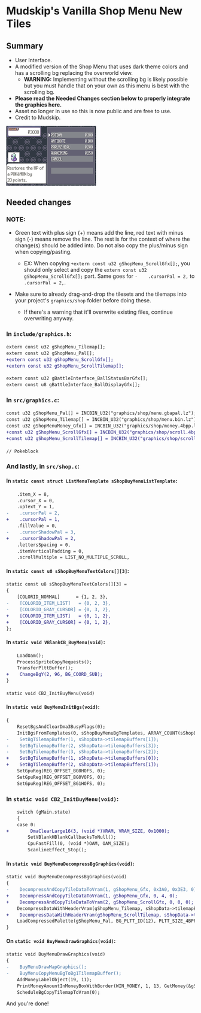 # Mudskip's Vanilla Shop Menu New Tiles

## Summary

- User Interface.
- A modified version of the Shop Menu that uses dark theme colors and has a scrolling bg replacing the overworld view.
  - **WARNING:** Implementing without the scrolling bg is likely possible but you must handle that on your own as this menu is best with the scrolling bg.
- **Please read the Needed Changes section below to properly integrate the graphics here.**
- Asset no longer in use so this is now public and are free to use.
- Credit to Mudskip.

![preview](preview.png)

## Needed changes


### NOTE:

- Green text with plus sign (+) means add the line, red text with minus sign (-) means remove the line. The rest is for the context of where the change(s) should be added into. Do not also copy the plus/minus sign when copying/pasting.
  - EX: When copying `+extern const u32 gShopMenu_ScrollGfx[];`, you should only select and copy the `extern const u32 gShopMenu_ScrollGfx[];` part. Same goes for `-    .cursorPal = 2,` to `    .cursorPal = 2,`.

- Make sure to already drag-and-drop the tilesets and the tilemaps into your project's `graphics/shop` folder before doing these.
  - If there's a warning that it'll overwrite existing files, continue overwriting anyway.


### In `include/graphics.h`:

```diff
extern const u32 gShopMenu_Tilemap[];
extern const u32 gShopMenu_Pal[];
+extern const u32 gShopMenu_ScrollGfx[];
+extern const u32 gShopMenu_ScrollTilemap[];

extern const u32 gBattleInterface_BallStatusBarGfx[];
extern const u8 gBattleInterface_BallDisplayGfx[];
```


### In `src/graphics.c`:

```diff
const u32 gShopMenu_Pal[] = INCBIN_U32("graphics/shop/menu.gbapal.lz");
const u32 gShopMenu_Tilemap[] = INCBIN_U32("graphics/shop/menu.bin.lz");
const u32 gShopMenuMoney_Gfx[] = INCBIN_U32("graphics/shop/money.4bpp.lz");
+const u32 gShopMenu_ScrollGfx[] = INCBIN_U32("graphics/shop/scroll.4bpp.lz");
+const u32 gShopMenu_ScrollTilemap[] = INCBIN_U32("graphics/shop/scroll.bin.lz");

// Pokeblock

```


### And lastly, in `src/shop.c`:

#### In `static const struct ListMenuTemplate sShopBuyMenuListTemplate`:

```diff
    .item_X = 8,
    .cursor_X = 0,
    .upText_Y = 1,
-    .cursorPal = 2,
+    .cursorPal = 1,
    .fillValue = 0,
-    .cursorShadowPal = 3,
+    .cursorShadowPal = 2,
    .lettersSpacing = 0,
    .itemVerticalPadding = 0,
    .scrollMultiple = LIST_NO_MULTIPLE_SCROLL,
```

#### In `static const u8 sShopBuyMenuTextColors[][3]`:

```diff
static const u8 sShopBuyMenuTextColors[][3] =
{
    [COLORID_NORMAL]      = {1, 2, 3},
-    [COLORID_ITEM_LIST]   = {0, 2, 3},
-    [COLORID_GRAY_CURSOR] = {0, 3, 2},
+    [COLORID_ITEM_LIST]   = {0, 1, 2},
+    [COLORID_GRAY_CURSOR] = {0, 1, 2},
};
```

#### In `static void VBlankCB_BuyMenu(void)`:

```diff
    LoadOam();
    ProcessSpriteCopyRequests();
    TransferPlttBuffer();
+    ChangeBgY(2, 96, BG_COORD_SUB);
}

static void CB2_InitBuyMenu(void)
```

#### In `static void BuyMenuInitBgs(void)`:

```diff
{
    ResetBgsAndClearDma3BusyFlags(0);
    InitBgsFromTemplates(0, sShopBuyMenuBgTemplates, ARRAY_COUNT(sShopBuyMenuBgTemplates));
-    SetBgTilemapBuffer(1, sShopData->tilemapBuffers[1]);
-    SetBgTilemapBuffer(2, sShopData->tilemapBuffers[3]);
-    SetBgTilemapBuffer(3, sShopData->tilemapBuffers[2]);
+    SetBgTilemapBuffer(1, sShopData->tilemapBuffers[0]);
+    SetBgTilemapBuffer(2, sShopData->tilemapBuffers[1]);
    SetGpuReg(REG_OFFSET_BG0HOFS, 0);
    SetGpuReg(REG_OFFSET_BG0VOFS, 0);
    SetGpuReg(REG_OFFSET_BG1HOFS, 0);
```

### In `static void CB2_InitBuyMenu(void)`:

```diff
    switch (gMain.state)
    {
    case 0:
+        DmaClearLarge16(3, (void *)VRAM, VRAM_SIZE, 0x1000);
        SetVBlankHBlankCallbacksToNull();
        CpuFastFill(0, (void *)OAM, OAM_SIZE);
        ScanlineEffect_Stop();
```

#### In `static void BuyMenuDecompressBgGraphics(void)`:

```diff
static void BuyMenuDecompressBgGraphics(void)
{
-    DecompressAndCopyTileDataToVram(1, gShopMenu_Gfx, 0x3A0, 0x3E3, 0);
+    DecompressAndCopyTileDataToVram(1, gShopMenu_Gfx, 0, 4, 0);
+    DecompressAndCopyTileDataToVram(2, gShopMenu_ScrollGfx, 0, 0, 0);
    DecompressDataWithHeaderVram(gShopMenu_Tilemap, sShopData->tilemapBuffers[0]);
+    DecompressDataWithHeaderVram(gShopMenu_ScrollTilemap, sShopData->tilemapBuffers[1]);
    LoadCompressedPalette(gShopMenu_Pal, BG_PLTT_ID(12), PLTT_SIZE_4BPP);
}
```

#### On `static void BuyMenuDrawGraphics(void)`:

```diff
static void BuyMenuDrawGraphics(void)
{
-    BuyMenuDrawMapGraphics();
-    BuyMenuCopyMenuBgToBg1TilemapBuffer();
    AddMoneyLabelObject(19, 11);
    PrintMoneyAmountInMoneyBoxWithBorder(WIN_MONEY, 1, 13, GetMoney(&gSaveBlock1Ptr->money));
    ScheduleBgCopyTilemapToVram(0);
```

And you're done!
